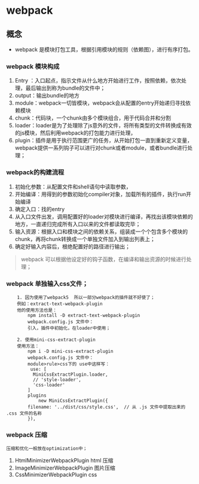 # webpack 

## 概念
- webpack 是模块打包工具，根据引用模块的规则（依赖图），进行有序打包。

### webpack 模块构成
1. Entry ：入口起点，指示文件从什么地方开始进行工作，按照依赖，依次处理，最后输出到称为bundle的文件中；
2. output：输出bundle的地方
3. module：webpack一切皆模块，webpack会从配置的entry开始递归寻找依赖模块
4. chunk：代码块，一个chunk由多个模块组合，用于代码合并和分割
5. loader：loader是为了处理除了js意外的文件，将所有类型的文件转换成有效的js模块，然后利用webpack的打包能力进行处理，
6. plugin：插件是用于执行范围更广的任务，从开始打包一直到重新定义变量，webpack提供一系列钩子可以进行对chunk或者module，或者bundle进行处理；

### webpack的构建流程

1. 初始化参数：从配置文件和shell语句中读取参数，
2. 开始编译：用得到的参数初始化compiler对象，加载所有的插件，执行run开始编译
3. 确定入口：找的entry
4. 从入口文件出发，调用配置好的loader对模块进行编译，再找出该模块依赖的地方，一直递归完成所有入口以来的文件都读取完毕；
5. 输入资源：根据入口和模块之间的依赖关系，组装成一个个包含多个模块的chunk，再将chunk转换成一个单独文件加入到输出列表上；
6. 确定好输入内容后，根绝配置好的路径进行输出；
> webpack 可以根据他设定好的钩子函数，在编译和输出资源的时候进行处理；



###  webpack 单独输入css文件；
```
    1. 因为使用了webpack5  所以一部分webpack的插件就不好使了；
    例如：extract-text-webpack-plugin
    他的使用方法也是：
        npm install -D extract-text-webpack-plugin
        webpack.config.js 文件中：
        引入，插件中初始化，在loader中使用；

    2. 使用mini-css-extract-plugin
    使用方法：
        npm i -D mini-css-extract-plugin 
        webpack.config.js 文件中：
        module>rule>css下的 use中这样写：
         use: [
          MiniCssExtractPlugin.loader,
          // 'style-loader',
          'css-loader'
        ]
        plugins
            new MiniCssExtractPlugin({
        filename: '../dist/css/style.css',  // 从 .js 文件中提取出来的 .css 文件的名称
        }),
```

### webpack 压缩
`压缩和优化一般放在optimization中； `
1. HtmlMinimizerWebpackPlugin  html 压缩
2. ImageMinimizerWebpackPlugin 图片压缩
3. CssMinimizerWebpackPlugin css

